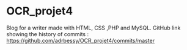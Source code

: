 # OCR_projet4
Blog for a writer made with HTML, CSS ,PHP and MySQL.
GitHub link showing the history of commits : https://github.com/adrbessy/OCR_projet4/commits/master
